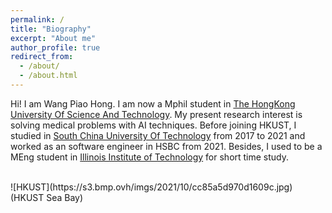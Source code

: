 ```yaml
---
permalink: /
title: "Biography"
excerpt: "About me"
author_profile: true
redirect_from: 
  - /about/
  - /about.html
---
```


Hi! I am Wang Piao Hong.
I am now a Mphil student in [The HongKong University Of Science And Technology](https://hkust.edu.hk/zh-hans). My present research interest is solving medical problems with AI techniques.
Before joining HKUST, I studied in [South China University Of Technology](https://www.scut.edu.cn/en/) from 2017 to 2021 and worked as an software engineer in HSBC from 2021.
Besides, I used to be a MEng student in [Illinois Institute of Technology](https://www.iit.edu/) for short time study.

<br/>
![HKUST](https://s3.bmp.ovh/imgs/2021/10/cc85a5d970d1609c.jpg)
(HKUST Sea Bay)

